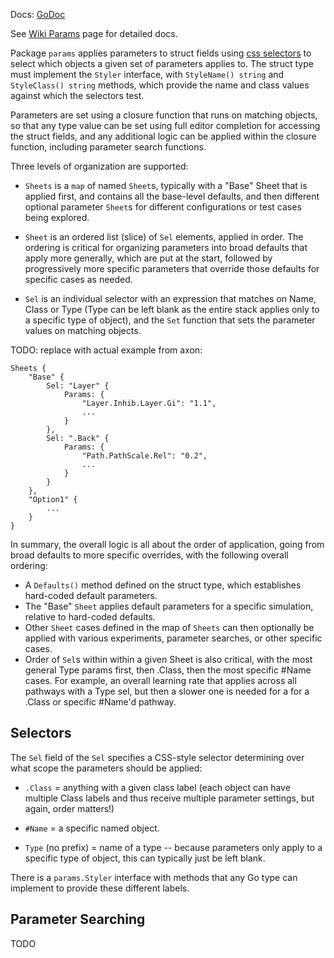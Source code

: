 Docs: [GoDoc](https://pkg.go.dev/github.com/emer/emergent/params)

See [Wiki Params](https://github.com/emer/emergent/wiki/Params) page for detailed docs.

Package `params` applies parameters to struct fields using [css selectors](https://www.w3schools.com/cssref/css_selectors.php) to select which objects a given set of parameters applies to. The struct type must implement the `Styler` interface, with `StyleName() string` and `StyleClass() string` methods, which provide the name and class values against which the selectors test.

Parameters are set using a closure function that runs on matching objects, so that any type value can be set using full editor completion for accessing the struct fields, and any additional logic can be applied within the closure function, including parameter search functions.

Three levels of organization are supported:

* `Sheets` is a `map` of named `Sheet`s, typically with a "Base" Sheet that is applied first, and contains all the base-level defaults, and then different optional parameter `Sheet`s for different configurations or test cases being explored.

* `Sheet` is an ordered list (slice) of `Sel` elements, applied in order.  The ordering is critical for organizing parameters into broad defaults that apply more generally, which are put at the start, followed by progressively more specific parameters that override those defaults for specific cases as needed.

* `Sel` is an individual selector with an expression that matches on Name, Class or Type (Type can be left blank as the entire stack applies only to a specific type of object), and the `Set` function that sets the parameter values on matching objects.

TODO: replace with actual example from axon:

```
Sheets {
    "Base" {
        Sel: "Layer" {
            Params: {
                "Layer.Inhib.Layer.Gi": "1.1",
                ...
            }
        },
        Sel: ".Back" {
            Params: {
                "Path.PathScale.Rel": "0.2",
                ...
            }
        }
    },
    "Option1" {
        ...
    }
}        
```

In summary, the overall logic is all about the order of application, going from broad defaults to more specific overrides, with the following overall ordering:
* A `Defaults()` method defined on the struct type, which establishes hard-coded default parameters.
* The "Base" `Sheet` applies default parameters for a specific simulation, relative to hard-coded defaults.
* Other `Sheet` cases defined in the map of `Sheets` can then optionally be applied with various experiments, parameter searches, or other specific cases.
* Order of `Sel`s within within a given Sheet is also critical, with the most general Type params first, then .Class, then the most specific #Name cases. For example, an overall learning rate that applies across all pathways with a Type sel, but then a slower one is needed for a for a .Class or specific #Name'd pathway.

## Selectors

The `Sel` field of the `Sel` specifies a CSS-style selector determining over what scope the parameters should be applied:

* `.Class` = anything with a given class label (each object can have multiple Class labels and thus receive multiple parameter settings, but again, order matters!)

* `#Name` = a specific named object.

* `Type` (no prefix) = name of a type -- because parameters only apply to a specific type of object, this can typically just be left blank.

There is a `params.Styler` interface with methods that any Go type can implement to provide these different labels.


## Parameter Searching

TODO


